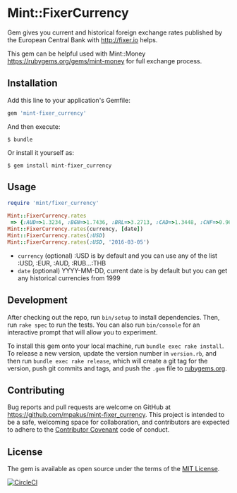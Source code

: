 # Mint::FixerCurrency

Gem gives you current and historical foreign exchange rates published by the European Central Bank with http://fixer.io helps.

This gem can be helpful used with Mint::Money https://rubygems.org/gems/mint-money for full exchange process.

## Installation

Add this line to your application's Gemfile:

```ruby
gem 'mint-fixer_currency'
```

And then execute:

    $ bundle

Or install it yourself as:

    $ gem install mint-fixer_currency

## Usage

```ruby
require 'mint/fixer_currency'

Mint::FixerCurrency.rates
 => {:AUD=>1.3234, :BGN=>1.7436, :BRL=>3.2713, :CAD=>1.3448, :CHF=>0.96666, :CNY=>6.798, :CZK=>23.461, :DKK=>6.6316, :GBP=>0.77479, :HKD=>7.7937, :HRK=>6.6023, :HUF=>275.17, :IDR=>13301.0, :ILS=>3.5457, :INR=>64.347, :JPY=>109.46, :KRW=>1124.5, :MXN=>18.221, :MYR=>4.2605, :NOK=>8.4713, :NZD=>1.3907, :PHP=>49.544, :PLN=>3.7366, :RON=>4.0744, :RUB=>56.624, :SEK=>8.7325, :SGD=>1.3817, :THB=>34.025, :TRY=>3.5435, :ZAR=>12.865, :EUR=>0.8915}
Mint::FixerCurrency.rates(currency, [date])
Mint::FixerCurrency.rates(:USD)
Mint::FixerCurrency.rates(:USD, '2016-03-05')
```

- `currency` (optional) :USD is by default and you can use any of the list :USD, :EUR, :AUD, :RUB...:THB
- `date` (optional) YYYY-MM-DD, current date is by default but you can get any historical currencies from 1999

## Development

After checking out the repo, run `bin/setup` to install dependencies. Then, run `rake spec` to run the tests. You can also run `bin/console` for an interactive prompt that will allow you to experiment.

To install this gem onto your local machine, run `bundle exec rake install`. To release a new version, update the version number in `version.rb`, and then run `bundle exec rake release`, which will create a git tag for the version, push git commits and tags, and push the `.gem` file to [rubygems.org](https://rubygems.org).

## Contributing

Bug reports and pull requests are welcome on GitHub at https://github.com/mpakus/mint-fixer_currency. This project is intended to be a safe, welcoming space for collaboration, and contributors are expected to adhere to the [Contributor Covenant](http://contributor-covenant.org) code of conduct.

## License

The gem is available as open source under the terms of the [MIT License](http://opensource.org/licenses/MIT).

[![CircleCI](https://circleci.com/gh/mpakus/mint-fixer_currency.svg?style=svg)](https://circleci.com/gh/mpakus/mint-fixer_currency)
